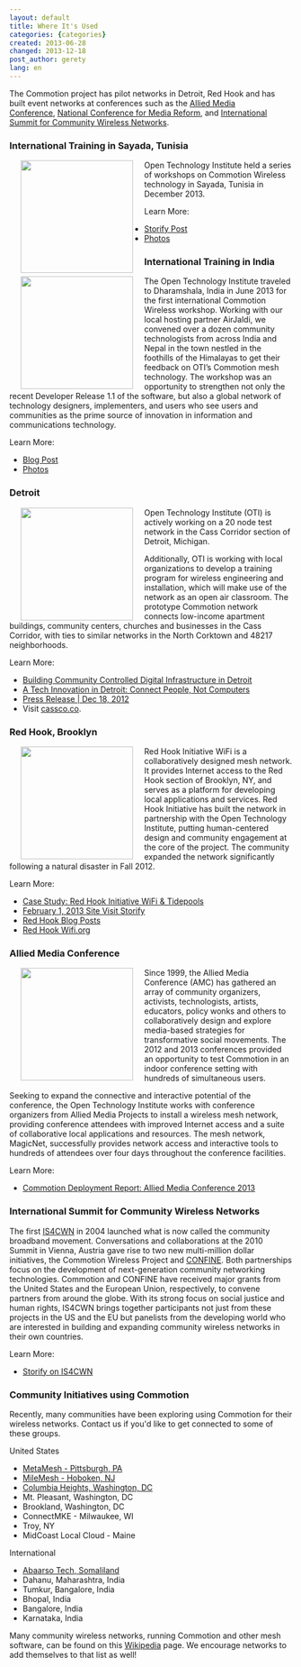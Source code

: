 ```yaml
---
layout: default
title: Where It's Used
categories: {categories}
created: 2013-06-28
changed: 2013-12-18
post_author: gerety
lang: en
---
```

  <p class="bigger">The Commotion project has pilot networks in Detroit, Red Hook and has built event&nbsp;networks at conferences such as&nbsp;the <a href="http://amc.alliedmedia.org/">Allied Media Conference</a>,&nbsp;<a href="http://conference.freepress.net/">National Conference for Media Reform</a>, and <a href="http://wirelesssummit.org">International Summit for Community Wireless Networks</a>.</p>

<h3>International Training in Sayada, Tunisia</h3>

<p><img align="left" src="http://ubuntu.nizarus.tn/var/resizes/MeshSayada/WeekEnd-1/MeshSayada-1-122.JPG?m=1386588086" style="margin: 0px 20px;" width="200" />Open Technology Institute held a series of workshops on Commotion Wireless technology in Sayada, Tunisia in December 2013.</p>

<p>Learn More:</p>

<ul>
	<li><a href="http://storify.com/gretabyrum/commotion-in-sayada">Storify Post</a></li>
	<li><a href="http://ubuntu.nizarus.tn/MeshSayada">Photos</a></li>
</ul>

<h3>International Training in India</h3>

<p><img align="left" src="http://oti.newamerica.net/sites/newamerica.net/files/articles/blog_post_two.png" style="margin: 0px 20px;" width="200" /> The Open Technology Institute traveled to Dharamshala, India in June 2013 for the first international Commotion Wireless workshop. Working with our local hosting partner AirJaldi, we convened over a dozen community technologists from across India and Nepal in the town nestled in the foothills of the Himalayas to get their feedback on OTI’s Commotion mesh technology. The workshop was an opportunity to strengthen not only the recent Developer Release 1.1 of the software, but also a global network of technology designers, implementers, and users who see users and communities as the prime source of innovation in information and communications technology.</p>

<p>Learn More:</p>

<ul>
	<li><a href="http://oti.newamerica.net/blogposts/2013/commotion_travels_to_india_for_first_international_workshop-86838">Blog Post</a></li>
	<li><a href="https://plus.google.com/photos/113632566131475824062/albums/5891649779649829441">Photos</a></li>
</ul>

<h3 class="bigger">Detroit</h3>

<p><img align="left" src="/files/detroit.jpg" style="margin: 0px 20px;" width="200" /> Open Technology Institute (OTI) is actively working on a 20 node test network in the Cass Corridor section of Detroit, Michigan.</p>

<p>Additionally, OTI is working with local organizations to develop a training program for wireless engineering and installation, which will make use of the network as an open air classroom. The prototype Commotion network connects low-income apartment buildings, community centers, churches and businesses in the Cass Corridor, with ties to similar networks in the North Corktown and 48217 neighborhoods.</p>

<p>Learn More:</p>

<ul>
	<li><a href="http://oti.newamerica.net/blogposts/2013/building_community_controlled_digital_infrastructure_in_detroit-84570">Building Community Controlled Digital Infrastructure in Detroit</a></li>
	<li><a href="http://colorlines.com/archives/2012/10/detroit_mesh_networks.html">A Tech Innovation in Detroit: Connect People, Not Computers</a></li>
	<li><a href="http://newamerica.net/pressroom/2012/advisory_detroit_breaking_ground_as_lab_for_wireless_innovation">Press Release | Dec 18, 2012</a></li>
	<li>Visit <a href="http://www.cassco.co">cassco.co</a>.</li>
</ul>

<h3>Red Hook, Brooklyn</h3>

<p><img align="left" src="/files/redhook.jpg" style="margin: 0px 20px;" width="200" /></p>

<p>Red Hook Initiative WiFi is a collaboratively designed mesh network. It provides Internet access to the Red Hook section of Brooklyn, NY, and serves as a platform for developing local applications and services. Red Hook Initiative has built the network in partnership with the Open Technology Institute, putting human-centered design and community engagement at the core of the project. The community expanded the network significantly following a natural disaster in Fall 2012.</p>

<p>Learn More:</p>

<ul>
	<li><a href="https://commotionwireless.net/blog/case-study-red-hook-initiative-wifi-tidepools">Case Study: Red Hook Initiative WiFi &amp; Tidepools</a></li>
	<li><a href="http://storify.com/georgiamoon/oti-site-visit-rhi-wifi/elements/5107ec029d1a9a4432008577">February 1, 2013 Site Visit Storify</a></li>
	<li><a href="https://commotionwireless.net/taxonomy/term/30/all">Red Hook Blog Posts</a></li>
	<li><a href="http://redhookwifi.org">Red Hook Wifi.org</a></li>
</ul>

<h3>Allied Media Conference</h3>

<p><img align="left" src="/files/magicnet_0.png" style="margin: 0px 20px;" width="200" /> Since 1999, the Allied Media Conference (AMC) has gathered an array of community organizers, activists, technologists, artists, educators, policy wonks and others to collaboratively design and explore media-based strategies for transformative social movements. The 2012 and 2013 conferences provided an opportunity to test Commotion in an indoor conference setting with hundreds of simultaneous users.</p>

<p>Seeking to expand the connective and interactive potential of the conference, the Open Technology Institute works with conference organizers from Allied Media Projects to install a wireless mesh network, providing conference attendees with improved Internet access and a suite of collaborative local applications and resources. The mesh network, MagicNet, successfully provides network access and interactive tools to hundreds of attendees over four days throughout the conference facilities.</p>

<p>Learn More:</p>

<ul>
	<li><a href="http://oti.newamerica.net/blogposts/2013/the_2013_allied_media_conference_magicnet_powered_by_commotion-88051">Commotion Deployment Report: Allied Media Conference 2013</a></li>
</ul>

<h3>International Summit for Community Wireless Networks</h3>

<p>The first <a href="http://wirelesssummit.org">IS4CWN</a> in 2004 launched what is now called the community broadband movement. Conversations and collaborations at the 2010 Summit in Vienna, Austria gave rise to two new multi-million dollar initiatives, the Commotion Wireless Project and <a href="http://confine-project.eu/">CONFINE</a>. Both partnerships focus on the development of next-generation community networking technologies. Commotion and CONFINE have received major grants from the United States and the European Union, respectively, to convene partners from around the globe. With its strong focus on social justice and human rights, IS4CWN brings together participants not just from these projects in the US and the EU but panelists from the developing world who are interested in building and expanding community wireless networks in their own countries.</p>

<p>Learn More:</p>

<ul>
	<li><a href="http://storify.com/OTI/international-summit-for-community-wireless-networ">Storify on IS4CWN</a></li>
</ul>

<h3>Community Initiatives using Commotion</h3>

<p>Recently, many communities have been exploring using Commotion for their wireless networks. Contact us if you'd like to get connected to some of these groups.</p>

<p>United States</p>

<ul>
	<li><a href="http://www.metamesh.org/">MetaMesh - Pittsburgh, PA</a></li>
	<li><a href="http://www.milemesh.com/">MileMesh - Hoboken, NJ</a></li>
	<li><a href="http://columbiaheightscwn.net">Columbia Heights, Washington, DC</a></li>
	<li>Mt. Pleasant, Washington, DC</li>
	<li>Brookland, Washington, DC</li>
	<li>ConnectMKE - Milwaukee, WI</li>
	<li>Troy, NY</li>
	<li>MidCoast Local Cloud - Maine</li>
</ul>

<p>International</p>

<ul>
	<li><a href="http://oti.newamerica.net/blogposts/2013/building_a_mesh_network_in_rural_somaliland-98554">Abaarso Tech, Somaliland</a></li>
	<li>Dahanu, Maharashtra, India</li>
	<li>Tumkur, Bangalore, India</li>
	<li>Bhopal, India</li>
	<li>Bangalore, India</li>
	<li>Karnataka, India</li>
</ul>

<p>Many community wireless networks, running Commotion and other mesh software, can be found on this <a href="http://en.wikipedia.org/wiki/List_of_wireless_community_networks_by_region">Wikipedia</a> page. We encourage networks to add themselves to that list as well!</p>
 
